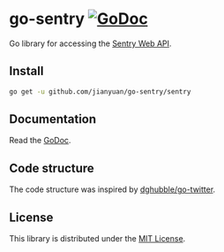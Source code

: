# go-sentry [![GoDoc](https://godoc.org/github.com/jianyuan/go-sentry/sentry?status.svg)](https://godoc.org/github.com/jianyuan/go-sentry/sentry)
Go library for accessing the [Sentry Web API](https://docs.sentry.io/api/).

## Install
```sh
go get -u github.com/jianyuan/go-sentry/sentry
```

## Documentation
Read the [GoDoc](https://godoc.org/github.com/jianyuan/go-sentry/sentry).

## Code structure
The code structure was inspired by [dghubble/go-twitter](https://github.com/dghubble/go-twitter).

## License
This library is distributed under the [MIT License](LICENSE).
